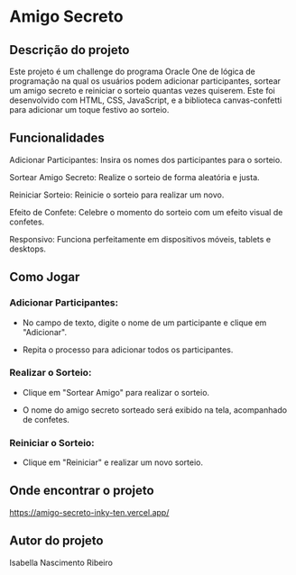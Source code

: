# Amigo Secreto 

## Descrição do projeto

Este projeto é um challenge do programa Oracle One de lógica de programação na qual os usuários podem adicionar participantes, sortear um amigo secreto e reiniciar o sorteio quantas vezes quiserem. Este foi desenvolvido com HTML, CSS, JavaScript, e a biblioteca canvas-confetti para adicionar um toque festivo ao sorteio.

## Funcionalidades 

Adicionar Participantes: Insira os nomes dos participantes para o sorteio.

Sortear Amigo Secreto: Realize o sorteio de forma aleatória e justa.

Reiniciar Sorteio: Reinicie o sorteio para realizar um novo.

Efeito de Confete: Celebre o momento do sorteio com um efeito visual de confetes.

Responsivo: Funciona perfeitamente em dispositivos móveis, tablets e desktops.

## Como Jogar 

### Adicionar Participantes:

* No campo de texto, digite o nome de um participante e clique em "Adicionar".

* Repita o processo para adicionar todos os participantes.

### Realizar o Sorteio:

* Clique em "Sortear Amigo" para realizar o sorteio.

* O nome do amigo secreto sorteado será exibido na tela, acompanhado de confetes.

### Reiniciar o Sorteio:

* Clique em "Reiniciar" e realizar um novo sorteio.

## Onde encontrar o projeto

https://amigo-secreto-inky-ten.vercel.app/

## Autor do projeto

Isabella Nascimento Ribeiro 
